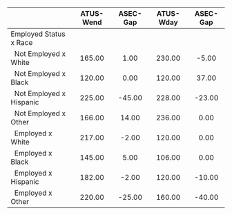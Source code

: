 
|                      |    ATUS-Wend |     ASEC-Gap |    ATUS-Wday |     ASEC-Gap |
| -------------------- | :----------: | :----------: | :----------: | :----------: |
| Employed Status x Race |              |              |              |              |
| &nbsp;&nbsp;Not Employed x White |       165.00 |         1.00 |       230.00 |        -5.00 |
| &nbsp;&nbsp;Not Employed x Black |       120.00 |         0.00 |       120.00 |        37.00 |
| &nbsp;&nbsp;Not Employed x Hispanic |       225.00 |       -45.00 |       228.00 |       -23.00 |
| &nbsp;&nbsp;Not Employed x Other |       166.00 |        14.00 |       236.00 |         0.00 |
| &nbsp;&nbsp;Employed x White |       217.00 |        -2.00 |       120.00 |         0.00 |
| &nbsp;&nbsp;Employed x Black |       145.00 |         5.00 |       106.00 |         0.00 |
| &nbsp;&nbsp;Employed x Hispanic |       182.00 |        -2.00 |       120.00 |       -10.00 |
| &nbsp;&nbsp;Employed x Other |       220.00 |       -25.00 |       160.00 |       -40.00 |

